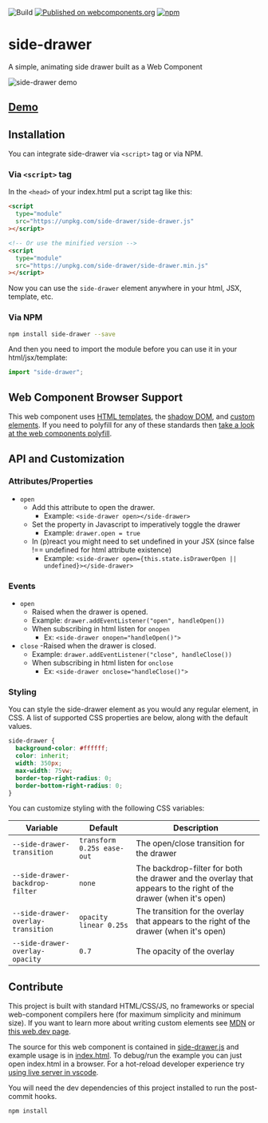 ![Build](https://github.com/wes-goulet/side-drawer/workflows/Build/badge.svg) [![Published on webcomponents.org](https://img.shields.io/badge/webcomponents.org-published-blue.svg?style=flat-square)](https://www.webcomponents.org/element/side-drawer) [![npm](https://img.shields.io/npm/v/side-drawer.svg)](https://npmjs.org/package/side-drawer)

# side-drawer

A simple, animating side drawer built as a Web Component

![side-drawer demo](demo.gif)

## [Demo](https://side-drawer.netlify.com/)

## Installation

You can integrate side-drawer via `<script>` tag or via NPM.

### Via `<script>` tag

In the `<head>` of your index.html put a script tag like this:

```html
<script
  type="module"
  src="https://unpkg.com/side-drawer/side-drawer.js"
></script>

<!-- Or use the minified version -->
<script
  type="module"
  src="https://unpkg.com/side-drawer/side-drawer.min.js"
></script>
```

Now you can use the `side-drawer` element anywhere in your html, JSX, template, etc.

### Via NPM

```bash
npm install side-drawer --save
```

And then you need to import the module before you can use it in your html/jsx/template:

```js
import "side-drawer";
```

## Web Component Browser Support

This web component uses [HTML templates](https://caniuse.com/#feat=template), the [shadow DOM](https://caniuse.com/#feat=shadowdomv1), and [custom elements](https://caniuse.com/#feat=custom-elementsv1). If you need to polyfill for any of these standards then [take a look at the web components polyfill](https://github.com/webcomponents/webcomponentsjs).

## API and Customization

### Attributes/Properties

- `open`
  - Add this attribute to open the drawer.
    - Example: `<side-drawer open></side-drawer>`
  - Set the property in Javascript to imperatively toggle the drawer
    - Example: `drawer.open = true`
  - In (p)react you might need to set undefined in your JSX (since false !== undefined for html attribute existence)
    - Example: `<side-drawer open={this.state.isDrawerOpen || undefined}></side-drawer>`

### Events

- `open`
  - Raised when the drawer is opened.
  - Example: `drawer.addEventListener("open", handleOpen())`
  - When subscribing in html listen for `onopen`
    - Ex: `<side-drawer onopen="handleOpen()">`
- `close`
  -Raised when the drawer is closed.
  - Example: `drawer.addEventListener("close", handleClose())`
  - When subscribing in html listen for `onclose`
    - Ex: `<side-drawer onclose="handleClose()">`

### Styling

You can style the side-drawer element as you would any regular element, in CSS. A list of supported CSS properties are below, along with the default values.

```css
side-drawer {
  background-color: #ffffff;
  color: inherit;
  width: 350px;
  max-width: 75vw;
  border-top-right-radius: 0;
  border-bottom-right-radius: 0;
}
```

You can customize styling with the following CSS variables:

| Variable                           | Default                    | Description                                                                                                      |
| ---------------------------------- | -------------------------- | ---------------------------------------------------------------------------------------------------------------- |
| `--side-drawer-transition`         | `transform 0.25s ease-out` | The open/close transition for the drawer                                                                         |
| `--side-drawer-backdrop-filter`    | `none`                     | The backdrop-filter for both the drawer and the overlay that appears to the right of the drawer (when it's open) |
| `--side-drawer-overlay-transition` | `opacity linear 0.25s`     | The transition for the overlay that appears to the right of the drawer (when it's open)                          |
| `--side-drawer-overlay-opacity`    | `0.7`                      | The opacity of the overlay                                                                                       |

## Contribute

This project is built with standard HTML/CSS/JS, no frameworks or special web-component compilers here (for maximum simplicity and minimum size). If you want to learn more about writing custom elements see [MDN](https://developer.mozilla.org/en-US/docs/Web/Web_Components/Using_custom_elements) or [this web.dev page](https://web.dev/web-components/).

The source for this web component is contained in [side-drawer.js](side-drawer.js) and example usage is in [index.html](index.html). To debug/run the example you can just open index.html in a browser. For a hot-reload developer experience try [using live server in vscode](https://marketplace.visualstudio.com/items?itemName=ritwickdey.LiveServer).

You will need the dev dependencies of this project installed to run the post-commit hooks.

```bash
npm install
```
